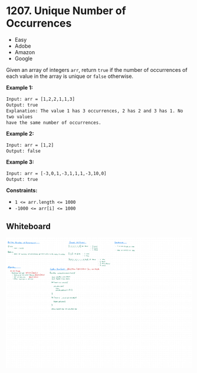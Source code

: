 # 1207. Unique Number of Occurrences
- Easy
- Adobe
- Amazon
- Google

Given an array of integers `arr`, return `true` if the number of occurrences of
each value in the array is unique or `false` otherwise.

**Example 1:**
```
Input: arr = [1,2,2,1,1,3]
Output: true
Explanation: The value 1 has 3 occurrences, 2 has 2 and 3 has 1. No two values
have the same number of occurrences.
```

**Example 2:**
```
Input: arr = [1,2]
Output: false
```

**Example 3:**
```
Input: arr = [-3,0,1,-3,1,1,1,-3,10,0]
Output: true
```

**Constraints:**
- `1 <= arr.length <= 1000`
- `-1000 <= arr[i] <= 1000`

## Whiteboard
![Whiteboard Image][whiteboard-image]

<!-- Refs -->
[whiteboard-image]: whiteboard.jpg

